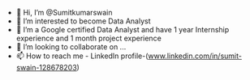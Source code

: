 - 👋 Hi, I’m @Sumitkumarswain
- 👀 I’m interested to become Data Analyst
- 🌱 I’m a Google certified Data Analyst and have 1 year Internship experience and 1 month project experience 
- 💞️ I’m looking to collaborate on ...
- 📫 How to reach me - LinkedIn profile-(www.linkedin.com/in/sumit-swain-128678203)

<!---
Sumitkumarswain/Sumitkumarswain is a ✨ special ✨ repository because its `README.md` (this file) appears on your GitHub profile.
You can click the Preview link to take a look at your changes.
--->
